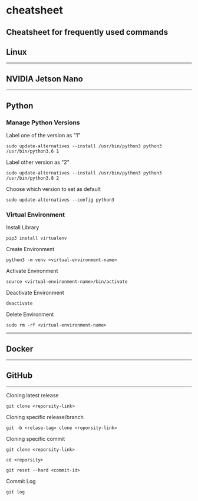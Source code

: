 # cheatsheet
Cheatsheet for frequently used commands
---
## Linux
---
## NVIDIA Jetson Nano
---
## Python
### Manage Python Versions
Label one of the version as "1"
```
sudo update-alternatives --install /usr/bin/python3 python3 /usr/bin/python3.6 1  
```
Label other version as "2"
```
sudo update-alternatives --install /usr/bin/python3 python3 /usr/bin/python3.8 2
```
Choose which version to set as default
```
sudo update-alternatives --config python3
```

### Virtual Environment
Install Library
```
pip3 install virtualenv 
```
Create Environment
```
python3 -m venv <virtual-environment-name>
```
Activate Environment
```
source <virtual-environment-name>/bin/activate
```
Deactivate Environment
```
deactivate
```
Delete Environment
```
sudo rm -rf <virtual-environment-name>
```
---
## Docker
---
## GitHub
---
Cloning latest release
```
git clone <reporsity-link>
```
Cloning specific release/branch
```
git -b <relase-tag> clone <reporsity-link>
```
Cloning specific commit
```
git clone <reporsity-link>
```
```
cd <reporsity>
```
```
git reset --hard <commit-id>
```
Commit Log
```
git log
```
